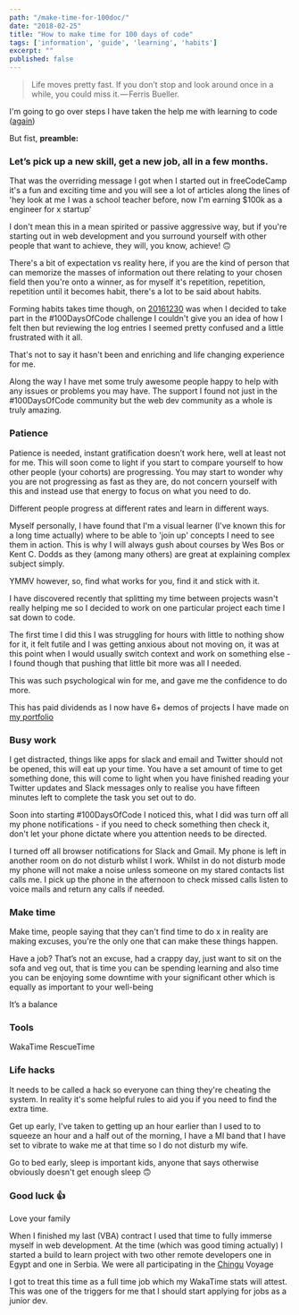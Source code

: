 ```yaml
---
path: "/make-time-for-100doc/"
date: "2018-02-25"
title: "How to make time for 100 days of code"
tags: ['information', 'guide', 'learning', 'habits']
excerpt: ""
published: false
---
```


> Life moves pretty fast. If you don’t stop and look around once in a
> while, you could miss it. — Ferris Bueller.

I'm going to go over steps I have taken the help me with learning to
code ([again])

But fist, **preamble:**

### Let’s pick up a new skill, get a new job, all in a few months.

That was the overriding message I got when I started out in
freeCodeCamp it's a fun and exciting time and you will see a lot of
articles along the lines of 'hey look at me I was a school teacher
before, now I'm earning $100k as a engineer for x startup'

I don't mean this in a mean spirited or passive aggressive way, but if
you're starting out in web development and you surround yourself with
other people that want to achieve, they will, you know, achieve! 🙃

There's a bit of expectation vs reality here, if you are the kind of
person that can memorize the masses of information out there relating
to your chosen field then you're onto a winner, as for myself it's
repetition, repetition, repetition until it becomes habit, there's a
lot to be said about habits.

Forming habits takes time though, on [20161230] was when I decided to
take part in the <span>#100DaysOfCode</span> challenge I couldn't give
you an idea of how I felt then but reviewing the log entries I seemed
pretty confused and a little frustrated with it all.

That's not to say it hasn't been and enriching and life changing
experience for me.

Along the way I have met some truly awesome people happy to help with
any issues or problems you may have. The support I found not just in
the <span>#100DaysOfCode</span> community but the web dev community as
a whole is truly amazing.

### Patience

Patience is needed, instant gratification doesn’t work here, well at
least not for me. This will soon come to light if you start to compare
yourself to how other people (your cohorts) are progressing. You may
start to wonder why you are not progressing as fast as they are, do
not concern yourself with this and instead use that energy to focus on
what you need to do.

Different people progress at different rates and learn in different
ways.

Myself personally, I have found that I'm a visual learner (I've known
this for a long time actually) where to be able to 'join up' concepts
I need to see them in action. This is why I will always gush about
courses by Wes Bos or Kent C. Dodds as they (among many others) are
great at explaining complex subject simply.

YMMV however, so, find what works for you, find it and stick with it.

I have discovered recently that splitting my time between projects
wasn't really helping me so I decided to work on one particular
project each time I sat down to code.

The first time I did this I was struggling for hours with little to
nothing show for it, it felt futile and I was getting anxious about
not moving on, it was at this point when I would usually switch
context and work on something else - I found though that pushing that
little bit more was all I needed.

This was such psychological win for me, and gave me the confidence to
do more.

This has paid dividends as I now have 6+ demos of projects I have made
on [my portfolio]

### Busy work

I get distracted, things like apps for slack and email and Twitter
should not be opened, this will eat up your time. You have a set
amount of time to get something done, this will come to light when you
have finished reading your Twitter updates and Slack messages only to
realise you have fifteen minutes left to complete the task you set out
to do.

Soon into starting <span>#100DaysOfCode</span> I noticed this, what I
did was turn off all my phone notifications - if you need to check
something then check it, don't let your phone dictate where you
attention needs to be directed.

I turned off all browser notifications for Slack and Gmail. My phone
is left in another room on do not disturb whilst I work. Whilst in do
not disturb mode my phone will not make a noise unless someone on my
stared contacts list calls me. I pick up the phone in the afternoon to
check missed calls listen to voice mails and return any calls if
needed.

### Make time

Make time, people saying that they can't find time to do x in reality
are making excuses, you're the only one that can make these things
happen.

Have a job? That’s not an excuse, had a crappy day, just want to sit
on the sofa and veg out, that is time you can be spending learning and
also time you can be enjoying some downtime with your significant
other which is equally as important to your well-being

It’s a balance

### Tools

WakaTime RescueTime

### Life hacks

It needs to be called a hack so everyone can thing they're cheating
the system. In reality it's some helpful rules to aid you if you need
to find the extra time.

Get up early, I've taken to getting up an hour earlier than I used to
to squeeze an hour and a half out of the morning, I have a MI band
that I have set to vibrate to wake me at that time so I do not disturb
my wife.

Go to bed early, sleep is important kids, anyone that says otherwise
obviously doesn't get enough sleep 🙃

### Good luck 👍

Love your family

When I finished my last (VBA) contract I used that time to fully
immerse myself in web development. At the time (which was good timing
actually) I started a build to learn project with two other remote
developers one in Egypt and one in Serbia. We were all participating
in the [Chingu] Voyage

I got to treat this time as a full time job which my WakaTime stats
will attest. This was one of the triggers for me that I should start
applying for jobs as a junior dev.

<!-- links -->

[again]: https://scottspence.me/about
[20161230]: https://github.com/spences10/100-days-of-code/commit/7dbefb608862401d4cb9e6ed11f539b44bedcdae
[chingu]: https://medium.com/chingu
[my portfolio]: https://scottspence.me/portfolio
